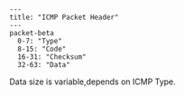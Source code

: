 ```mermaid
---
title: "ICMP Packet Header"
---
packet-beta
  0-7: "Type"
  8-15: "Code"
  16-31: "Checksum"
  32-63: "Data"
```

Data size is variable,depends on ICMP Type.
